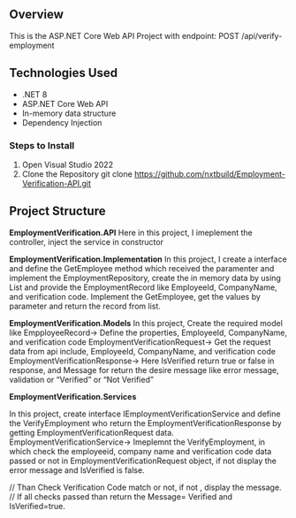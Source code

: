
## Overview

This is the ASP.NET Core Web API Project with endpoint:  POST /api/verify-employment

## Technologies Used

- .NET 8
- ASP.NET Core Web API
- In-memory data structure
- Dependency Injection
  
### Steps to Install

1. Open Visual Studio 2022
2. Clone the Repository
   git clone https://github.com/nxtbuild/Employment-Verification-API.git



## Project Structure

**EmploymentVerification.API**
  Here in this project, I imeplement the controller, inject the service in constructor
  
**EmploymentVerification.Implementation**
   In this project, I create a interface and define the GetEmployee method which received the paramenter and implement the
   EmploymentRepository, create the in memory data by using List and provide the EmploymentRecord like EmployeeId, CompanyName, and verification code.
   Implement the GetEmployee, get the values by parameter and return the record from list.
   
**EmploymentVerification.Models**
   In this project, Create the required model like
   EmpployeeRecord-> Define the properties, EmployeeId, CompanyName, and verification code
   EmploymentVerificationRequest-> Get the request data from api include, EmployeeId, CompanyName, and verification code
   EmploymentVerificationResponse-> Here IsVerified return true or false in response, and Message for return the desire message like error message, validation or “Verified” or “Not Verified”

**EmploymentVerification.Services**

   In this project, create interface IEmploymentVerificationService and define the VerifyEmployment who return the EmploymentVerificationResponse by getting EmploymentVerificationRequest data.
   EmploymentVerificationService-> Imeplemnt the VerifyEmployment, in which check the employeeid, company name and verification code data passed or not in EmploymentVerificationRequest object, if not display the error message and IsVerified is false.

   // Than Check Verification Code match or not, if not , display the message.
   // If all checks passed than return the Message= Verified and IsVerified=true.
